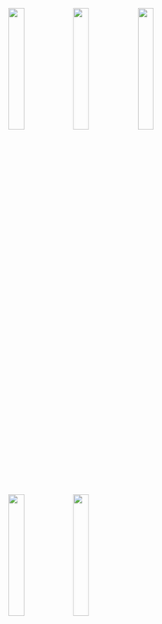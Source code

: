 <img width="25%" src="https://user-images.githubusercontent.com/31420144/99992400-e1452600-2de8-11eb-9bfd-3633c5576ef9.png"></img> 
<img width="25%" src="https://user-images.githubusercontent.com/31420144/99992412-e3a78000-2de8-11eb-8c56-2281d8d18292.png"></img> 
<img width="25%" src="https://user-images.githubusercontent.com/31420144/99992422-e609da00-2de8-11eb-975e-f4ee35193bbe.png"></img> 
<img width="25%" src="https://user-images.githubusercontent.com/31420144/99992429-e7d39d80-2de8-11eb-9ee7-6c13e28d1d97.png"></img> 
<img width="25%" src="https://user-images.githubusercontent.com/31420144/99992439-eb672480-2de8-11eb-8f55-fa09cbf2bf9a.png"></img>
